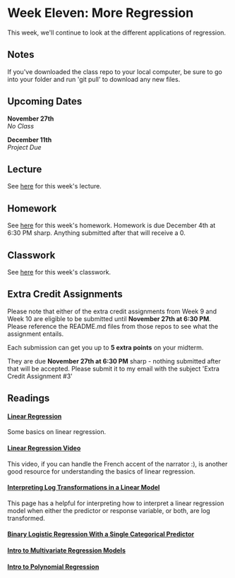 # Week Eleven: More Regression

This week, we'll continue to look at the different applications of regression.

## Notes

If you've downloaded the class repo to your local computer, be sure to go into your folder and run 'git pull' to download any new files.

## Upcoming Dates  

**November 27th**  
*No Class*

**December 11th**  
*Project Due*


## Lecture

See [here](https://github.com/CSC217/fall_2019/blob/master/week11-regression_ii/Week_Eleven_More_Regression.ipynb) for this week's lecture.

## Homework

See [here](https://github.com/CSC217/fall_2019/blob/master/week11-regression_ii/Week_Eleven_Homework.ipynb) for this week's homework. Homework is due December 4th at 6:30 PM sharp. Anything submitted after that will receive a 0.

## Classwork

See [here](https://github.com/CSC217/fall_2019/blob/master/week11-regression_ii/More_Regression_Workbook.ipynb) for this week's classwork.

## Extra Credit Assignments

Please note that either of the extra credit assignments from Week 9 and Week 10 are eligible to be submitted until **November 27th at 6:30 PM**. Please reference the README.md files from those repos to see what the assignment entails.

Each submission can get you up to **5 extra points** on your midterm.

They are due **November 27th at 6:30 PM** sharp - nothing submitted after that will be accepted. Please submit it to my email with the subject 'Extra Credit Assignment \#3'

## Readings

#### [Linear Regression](https://ocw.mit.edu/courses/mathematics/18-05-introduction-to-probability-and-statistics-spring-2014/readings/MIT18_05S14_Reading25.pdf)

Some basics on linear regression.

#### [Linear Regression Video](https://www.youtube.com/watch?v=CtKeHnfK5uA)  
This video, if you can handle the French accent of the narrator :), is another good resource for understanding the basics of linear regression.

#### [Interpreting Log Transformations in a Linear Model](https://data.library.virginia.edu/interpreting-log-transformations-in-a-linear-model/)

This page has a helpful for interpreting how to interpret a linear regression model when either the predictor or response variable, or both, are log transformed.

#### [Binary Logistic Regression With a Single Categorical Predictor](https://newonlinecourses.science.psu.edu/stat504/node/150/)

#### [Intro to Multivariate Regression Models](https://towardsdatascience.com/data-science-simplified-part-5-multivariate-regression-models-7684b0489015)

#### [Intro to Polynomial Regression](https://towardsdatascience.com/polynomial-regression-bbe8b9d97491)
